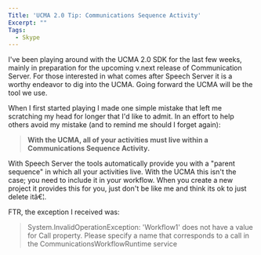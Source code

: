 ```yaml
---
Title: 'UCMA 2.0 Tip: Communications Sequence Activity'
Excerpt: ""
Tags:
  - Skype
---
```

<p>I've been playing around with the UCMA 2.0 SDK for the last few weeks, mainly in preparation for the upcoming v.next release of Communication Server. For those interested in what comes after Speech Server it is a worthy endeavor to dig into the UCMA. Going forward the UCMA will be the tool we use.&#160; </p>  <p>When I first started playing I made one simple mistake that left me scratching my head for longer that I'd like to admit. In an effort to help others avoid my mistake (and to remind me should I forget again):</p>  <blockquote>   <p><strong>With the UCMA, all of your activities must live within a Communications Sequence Activity.</strong></p> </blockquote>  <p>With Speech Server the tools automatically provide you with a "parent sequence" in which all your activities live. With the UCMA this isn't the case; you need to include it in your workflow. When you create a new project it provides this for you, just don't be like me and think its ok to just delete itâ€¦.</p>  <p>FTR, the exception I received was:</p>  <blockquote>   <p>System.InvalidOperationException: 'Workflow1' does not have a value for Call property. Please specify a name that corresponds to a call in the CommunicationsWorkflowRuntime service</p></blockquote><img src="http://gotspeech.net/aggbug.aspx?PostID=10283" width="1" height="1"/>
